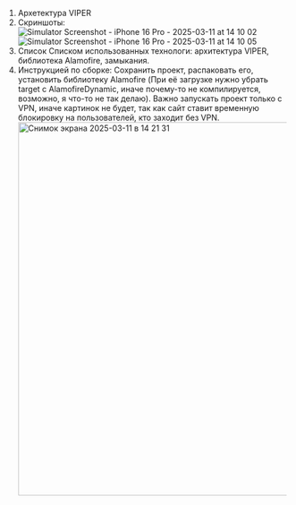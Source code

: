 1. Архетектура VIPER
2. Скриншоты: ![Simulator Screenshot - iPhone 16 Pro - 2025-03-11 at 14 10 02](https://github.com/user-attachments/assets/47955ed8-40e3-49f2-9b99-40e602efad50)
![Simulator Screenshot - iPhone 16 Pro - 2025-03-11 at 14 10 05](https://github.com/user-attachments/assets/cd3d6367-b7ca-4d4c-a306-dff5d26601d7)
3. Список Списком использованных технологи: архитектура VIPER, библиотека Alamofire, замыкания.
4. Инструкцией по сборке: Сохранить проект, распаковать его, установить библиотеку Alamofire (При её загрузке нужно убрать target с AlamofireDynamic, иначе почему-то не компилируется, возможно, я что-то не так делаю). Важно запускать проект только с VPN, иначе картинок не будет, так как сайт ставит временную блокировку на пользователей, кто заходит без VPN.
   <img width="667" alt="Снимок экрана 2025-03-11 в 14 21 31" src="https://github.com/user-attachments/assets/a9c62177-0374-46db-baed-1bcc67815650" />
